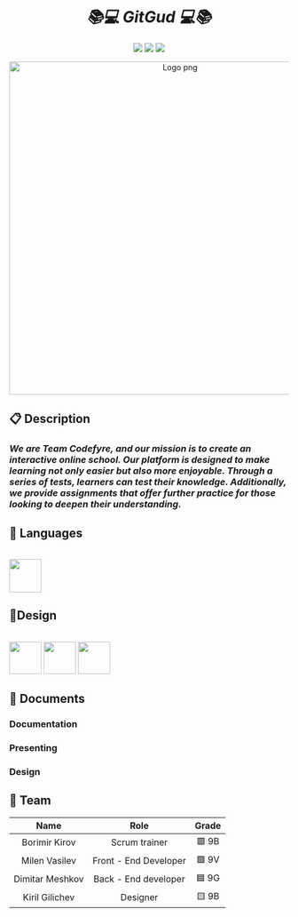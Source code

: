 <h1 align="center"><em>📚💻 GitGud 💻📚</em> </h1>
<p align = "center">
<img src = "https://img.shields.io/badge/contributors-4-red"50/50>
<img src = "https://img.shields.io/badge/hope_you_like_it-blue"50/50>
<img src = "https://img.shields.io/badge/languages-1-green"50/50>
<p align = "center">
<img width="600" src="gitGut/gitGut/images/Logo-removebg-preview.png" alt="Logo png">
</p>
 
## 📋 Description
### <em>We are Team Codefyre, and our mission is to create an interactive online school. Our platform is designed to make learning not only easier but also more enjoyable. Through a series of tests, learners can test their knowledge. Additionally, we provide assignments that offer further practice for those looking to deepen their understanding.</em>
 
## 🚀 Languages
<br>
<div align="left"> 
<img height="60" width="58" src = ""/>
</div>
 
## 🎨Design
<br>
<div align="left">
<img height="58" width="58" src="gitGut/gitGut/images/canva.png"/>
<img height="58" width="58" src="gitGut/gitGut/images/figma.png"/>
<img height = "58" width = "58" src="gitGut/gitGut/images/blender logo.png"/>
</div>

## 📁 Documents
 
### Documentation
 
 
### Presenting
 
 
### Design
 
 
## 👥 Team
 
| **Name** | **Role** | **Grade** |
| :---:   | :---: | :---: |
| Borimir Kirov | Scrum trainer | 🟥 9B |
| Milen Vasilev | Front - End Developer  | 🟩 9V  |
| Dimitar Meshkov | Back - End developer  | 🟦 9G|
| Kiril Gilichev | Designer  | 🟨 9B |
